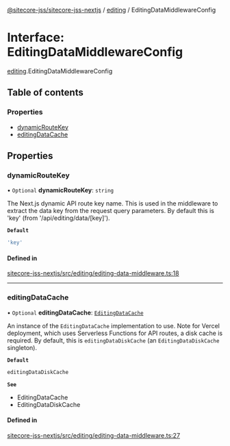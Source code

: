 [@sitecore-jss/sitecore-jss-nextjs](../README.md) / [editing](../modules/editing.md) / EditingDataMiddlewareConfig

# Interface: EditingDataMiddlewareConfig

[editing](../modules/editing.md).EditingDataMiddlewareConfig

## Table of contents

### Properties

- [dynamicRouteKey](editing.EditingDataMiddlewareConfig.md#dynamicroutekey)
- [editingDataCache](editing.EditingDataMiddlewareConfig.md#editingdatacache)

## Properties

### dynamicRouteKey

• `Optional` **dynamicRouteKey**: `string`

The Next.js dynamic API route key name. This is used in the middleware to extract the data
key from the request query parameters. By default this is 'key' (from '/api/editing/data/[key]').

**`Default`**

```ts
'key'
```

#### Defined in

[sitecore-jss-nextjs/src/editing/editing-data-middleware.ts:18](https://github.com/Sitecore/jss/blob/ff173d88b/packages/sitecore-jss-nextjs/src/editing/editing-data-middleware.ts#L18)

___

### editingDataCache

• `Optional` **editingDataCache**: [`EditingDataCache`](editing.EditingDataCache.md)

An instance of the `EditingDataCache` implementation to use.
Note for Vercel deployment, which uses Serverless Functions for API routes, a disk cache is required.
By default, this is `editingDataDiskCache` (an `EditingDataDiskCache` singleton).

**`Default`**

```ts
editingDataDiskCache
```

**`See`**

 - EditingDataCache
 - EditingDataDiskCache

#### Defined in

[sitecore-jss-nextjs/src/editing/editing-data-middleware.ts:27](https://github.com/Sitecore/jss/blob/ff173d88b/packages/sitecore-jss-nextjs/src/editing/editing-data-middleware.ts#L27)
